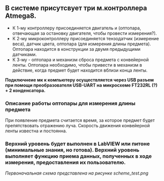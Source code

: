 ## **В системе присутсвует три м.контроллера Atmega8.**
+ К 1-му контроллеру присоединяется двигатель и (оптопара, отвечающая за остановку двигателя, чтобы провести измерения?).
+ К 2-му микроконтроллеру присоединяется тензодатчик (измерение веса), датчик цвета, оптопара (для измерения длины предмета). Оптопара находится в конструкции за двумя предыдущими датчиками.
+ К 3-му - оптопара и механизм сброса предмета с конвейерной ленты. Оптопара необходимо, чтобы привести в механизм в действие, когда предмет будет находится вблизи конца ленты.

**Подключнеие мк к компьютеру осуществляется через USB разъем при помощи преобразователя USB-UART на микросхеме FT232RL (?) + 2 конденсатора.**

### Описание работы оптопары для измерения длины предмета
При появление предмета считается время, за которое предмет будет препятствовать отражению луча. Скорость движения конвейерной ленты известна и постоянна.

### Верхний уровень будет выполнен в LabVIEW или питоне (минимальные знания, но готова). Верхний уровень выполняет функцию приема данных, полученных в ходе измерения, предоставления их пользователю.

*Первоначальная схема представлена на рисунке scheme_test.png*
